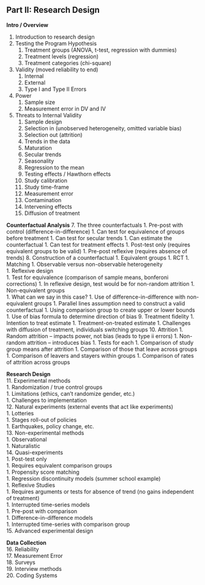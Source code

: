 ## Part II: Research Design

**Intro / Overview**  
1. Introduction to research design    
2. Testing the Program Hypothesis   
    1. Treatment groups (ANOVA, t-test, regression with dummies) 
    1. Treatment levels (regression) 
    1. Treatment categories (chi-square) 
4. Validity (moved reliability to end) 
    1. Internal 
    1. External 
    1. Type I and Type II Errors 
5. Power 
    1. Sample size  
    1. Measurement error in DV and IV  
6. Threats to Internal Validity  
    1. Sample design  
      1. Selection in (unobserved heterogeneity, omitted variable bias) 
      1. Selection out (attrition)  
    1. Trends in the data 
      1. Maturation 
      1. Secular trends 
      1. Seasonality 
      1. Regression to the mean 
      1. Testing effects / Hawthorn effects 
    1. Study calibration 
      1. Study time-frame  
      1.  Measurement error 
    1. Contamination 
      1. Intervening effects 
      1. Diffusion of treatment 


**Counterfactual Analysis** 
7. The three counterfactuals 
    1. Pre-post with control (difference-in-difference) 
      1. Can test for equivalence of groups before treatment 
      1. Can test for secular trends 
      1. Can estimate the counterfactual 
      1.  Can test for treatment effects 
    1. Post-test only (requires equivalent groups to be valid) 
    1. Pre-post reflexive (requires absence of trends) 
8. Construction of a counterfactual 
    1. Equivalent groups 
      1. RCT 
      1. Matching 
        1. Observable versus non-observable heterogeneity  
      1. Reflexive design  
      1. Test for equivalence (comparison of sample means, bonferoni corrections) 
        1. In reflexive design, test would be for non-random attrition 
    1. Non-equivalent groups  
      1. What can we say in this case?
    1. Use of difference-in-difference with non-equivalent groups
      1. Parallel lines assumption need to construct a valid counterfactual
    1. Using comparison group to create upper or lower bounds
      1. Use of bias formula to determine direction of bias
9. Treatment fidelity 
    1. Intention to treat estimate 
    1. Treatment-on-treated estimate 
    1. Challenges with diffusion of treatment, individuals switching groups 
10. Attrition 
    1. Random attrition – impacts power, not bias (leads to type ii errors) 
    1. Non-random attrition – introduces bias 
    1. Tests for each 
      1. Comparison of study group means after attrition 
      1. Comparison of those that leave across groups 
      1. Comparison of leavers and stayers within groups 
      1. Comparison of rates of attrition across groups  
 
**Research Design**  
11. Experimental methods  
    1. Randomization / true control groups  
    1. Limitations (ethics, can’t randomize gender, etc.)  
    1. Challenges to implementation  
12. Natural experiments (external events that act like experiments)  
    1. Lotteries  
    1. Stages roll-out of policies  
    1. Earthquakes, policy change, etc.  
13. Non-experimental methods  
    1. Observational  
    1. Naturalistic  
14. Quasi-experiments  
    1. Post-test only  
       1. Requires equivalent comparison groups  
       1. Propensity score matching   
       1. Regression discontinuity models (summer school example)  
    1. Reflexive Studies   
       1. Requires arguments or tests for absence of trend (no gains independent of treatment)  
       1. Interrupted time-series models  
    1. Pre-post with comparison  
       1. Difference-in-difference models  
       1. Interrupted time-series with comparison group  
15. Advanced experimental design   

**Data Collection**  
16. Reliability   
17. Measurement Error  
18. Surveys  
19. Interview methods  
20. Coding Systems  

